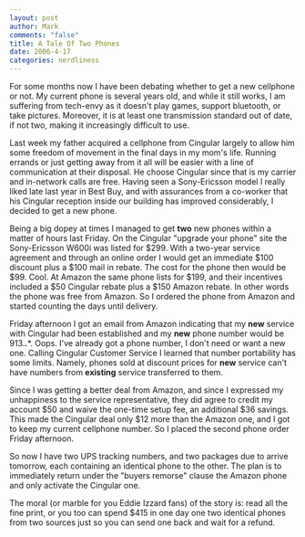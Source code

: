 ```yaml
--- 
layout: post
author: Mark
comments: "false"
title: A Tale Of Two Phones
date: 2006-4-17
categories: nerdliness
---
```

For some months now I have been debating whether to get a new cellphone or not. My current phone is several years old, and while it still works, I am suffering from tech-envy as it doesn't play games, support bluetooth, or take pictures. Moreover, it is at least one transmission standard out of date, if not two, making it increasingly difficult to use.

Last week my father acquired a cellphone from Cingular largely to allow him some freedom of movement in the final days in my mom's life. Running errands or just getting away from it all will be easier with a line of communication at their disposal. He choose Cingular since that is my carrier and in-network calls are free. Having seen a Sony-Ericsson model I really liked late last year in Best Buy, and with assurances from a co-worker that his Cingular reception inside our building has improved considerably, I decided to get a new phone.

Being a big dopey at times I managed to get <b>two</b> new phones within a matter of hours last Friday. On the Cingular "upgrade your phone" site the Sony-Ericsson W600i was listed for $299. With a two-year service agreement and through an online order I would get an immediate $100 discount plus a $100 mail in rebate. The cost for the phone then would be $99. Cool. At Amazon the same phone lists for $199, and their incentives included a $50 Cingular rebate plus a $150 Amazon rebate. In other words the phone was free from Amazon. So I ordered the phone from Amazon and started counting the days until delivery.

Friday afternoon I got an email from Amazon indicating that my <b>new</b> service with Cingular had been established and my <b>new</b> phone number would be 913.***.****. Oops. I've already got a phone number, I don't need or want a new one. Calling Cingular Customer Service I learned that number portability has some limits. Namely, phones sold at discount prices for <b>new</b> service can't have numbers from <b>existing</b> service transferred to them.

Since I was getting a better deal from Amazon, and since I expressed my unhappiness to the service representative, they did agree to credit my account $50 and waive the one-time setup fee, an additional $36 savings. This made the Cingular deal only $12 more than the Amazon one, and I got to keep my current cellphone number. So I placed the second phone order Friday afternoon.

So now I have two UPS tracking numbers, and two packages due to arrive tomorrow, each containing an identical phone to the other. The plan is to immediately return under the "buyers remorse" clause the Amazon phone and only activate the Cingular one.

The moral (or marble for you Eddie Izzard fans) of the story is: read all the fine print, or you too can spend $415 in one day one two identical phones from two sources just so you can send one back and wait for a refund.
